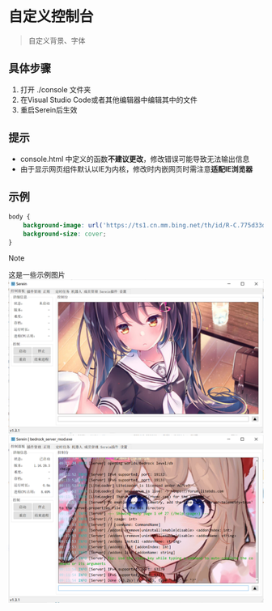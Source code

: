 
# 自定义控制台

>自定义背景、字体

## 具体步骤

1. 打开 ./console 文件夹
2. 在Visual Studio Code或者其他编辑器中编辑其中的文件
3. 重启Serein后生效

## 提示

- console.html 中定义的函数**不建议更改**，修改错误可能导致无法输出信息
- 由于显示网页组件默认以IE为内核，修改时内嵌网页时需注意**适配IE浏览器**

## 示例

```css
body {
    background-image: url('https://ts1.cn.mm.bing.net/th/id/R-C.775d33d222ea64b8a064542a67b93b2c?rik=Ue%2bT%2b5IB0mbmGw&riu=http%3a%2f%2fi1.hdslb.com%2fbfs%2farchive%2fb507af1d27b82cc5ffab2b58ad1eb8aff1509b22.jpg&ehk=nvlf29MJ3PJZwOxMO0ugrFHPaXH2mhUkyywPP1u7rhM%3d&risl=&pid=ImgRaw&r=0');
    background-size: cover;
}
```

>[!NOTE]
这是一些示例图片  
![自定义背景图](../imgs/Tutorial/CustomConsole/1.png)
![自定义背景图2](../imgs/Tutorial/CustomConsole/2.png)
